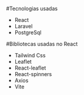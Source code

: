 #Tecnologias usadas

- React
- Laravel
- PostgreSql


#Bibliotecas usadas no React

- Tailwind Css
- Leaflet
- React-leaflet
- React-spinners
- Axios
- Vite
